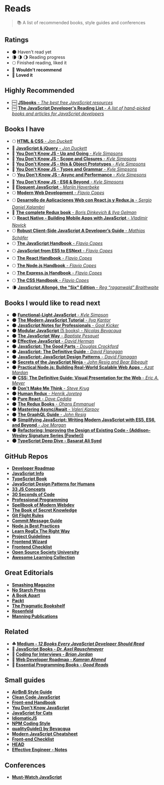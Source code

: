 # Reads

> :books: A list of recommended books, style guides and conferences

## Ratings

- 🌑 Haven't read yet
- 🌘 🌗 🌖 Reading progress
- 🌕 Finished reading, liked it
- 🌝 **Wouldn't recommend**
- 🌟 **Loved it**

## Highly Recommended

- 🆓 [<b>JSbooks</b> - <i>The best free JavaScript resources</i>](http://jsbooks.revolunet.com)
- 🆓 [<b>The JavaScript Developer's Reading List</b> - <i>A list of hand-picked books and articles for JavaScript developers</i>](https://github.com/twhite96/js-dev-reads)

## Books I have

- 🌕 [<b>HTML & CSS</b> - <i>Jon Duckett</i>](https://goo.gl/YGwA6y)
- 🌟 [<b>JavaScript & jQuery</b> - <i>Jon Duckett</i>](https://goo.gl/U2Evse)
- 🌟 [<b>You Don't Know JS - Up and Going</b> - <i>Kyle Simpsons</i>](https://goo.gl/dsVt9t)
- 🌟 [<b>You Don't Know JS - Scope and Closures</b> - <i>Kyle Simpsons</i>](https://goo.gl/92UEXq)
- 🌟 [<b>You Don't Know JS - this & Object Prototypes</b> - <i>Kyle Simpsons</i>](https://goo.gl/Rpv7sr)
- 🌟 [<b>You Don't Know JS - Types and Grammar</b> - <i>Kyle Simpsons</i>](https://goo.gl/scgKgk)
- 🌕 [<b>You Don't Know JS - Async and Performance</b> - <i>Kyle Simpsons</i>](https://goo.gl/RMzTzK)
- 🌟 [<b>You Don't Know JS - ES6 & Beyond</b> - <i>Kyle Simpsons</i>](https://goo.gl/pYjtv9)
- 🌝 [<b>Eloquent JavaScript</b> - <i>Marijn Haverbeke</i>](https://goo.gl/IHFH67)
- 🌕 [<b>Modern Web Development</b> - <i>Flavio Copes</i>](https://gumroad.com/l/FKbd)
- 🌕 [<b>Desarrollo de Aplicaciones Web con React.js y Redux.js</b> - <i>Sergio Daniel Xalambrí</i>](https://goo.gl/qYBCJb)
- 🌟 [<b>The complete Redux book</b> - <i>Boris Dinkevich & Ilya Gelman</i>](https://goo.gl/WmyULy)
- 🌕 [<b>React Native - Building Mobile Apps with JavaScript</b> - <i>Vladimir Novick</i>](https://goo.gl/qyS4YB)
- 🌕 [<b>Robust Client-Side JavaScript A Developer’s Guide</b> - <i>Mathias Schäfer</i>](https://goo.gl/d4zaBY)
- 🌕 [<b>The JavaScript Handbook</b> - <i>Flavio Copes</i>](https://flaviocopes.com/page/ebooks-links)
- 🌕 [<b>JavaScript from ES5 to ESNext</b> - <i>Flavio Copes</i>](https://flaviocopes.com/page/ebooks-links)
- 🌕 [<b>The React Handbook</b> - <i>Flavio Copes</i>](https://flaviocopes.com/page/ebooks-links)
- 🌕 [<b>The Node.js Handbook</b> - <i>Flavio Copes</i>](https://flaviocopes.com/page/ebooks-links)
- 🌕 [<b>The Express.js Handbook</b> - <i>Flavio Copes</i>](https://flaviocopes.com/page/ebooks-links)
- 🌕 [<b>The CSS Handbook</b> - <i>Flavio Copes</i>](https://flaviocopes.com/page/ebooks-links)
- 🌘 [<b>JavaScript Allongé, the "Six" Edition</b> - <i>Reg “raganwald” Braithwaite</i>](https://leanpub.com/javascriptallongesix/read)

## Books I would like to read next

- 🌑 [<b>Functional-Light JavaScript</b> - <i>Kyle Simpson</i>](https://leanpub.com/fljs)
- 🌑 [<b>The Modern JavaScript Tutorial</b> - <i>Ilya Kantor</i>](http://javascript.info)
- 🌑 [<b>JavaScript Notes for Professionals</b> - <i>Goal Kicker</i>](https://goalkicker.com/JavaScriptBook)
- 🌑 [<b>Modular JavaScript</b> (5 books) - <i>Nicolas Bevacqua</i>](https://goo.gl/04ferO)
- 🌑 [<b>The JavaScript Way</b> - <i>Baptiste Pesquet</i>](https://goo.gl/JG3sHg)
- 🌑 [<b>Effective JavaScript</b> - <i>David Herman</i>](http://effectivejs.com)
- 🌑 [<b>JavaScript: The Good Parts</b> - <i>Douglas Crockford</i>](https://goo.gl/hKes2L)
- 🌑 [<b>JavaScript: The Definitive Guide</b> - <i>David Flanagan</i>](https://goo.gl/zsa06r)
- 🌑 [<b>JavaScript: JavaScript Design Patterns</b> - <i>David Flanagan</i>](https://goo.gl/2AsIwc)
- 🌑 [<b>Secrets of the JavaScript Ninja</b> - <i>John Resig and Bear Bibeault</i>](https://goo.gl/z7HKtJ)
- 🌑 [<b>Practical Node.js: Building Real-World Scalable Web Apps</b> - <i>Azat Mardan</i>](https://goo.gl/SyRrC1)
- 🌑 [<b>CSS: The Definitive Guide: Visual Presentation for the Web </b> - <i>Eric A. Meyer</i>](https://goo.gl/DK93Jw)
- 🌑 [<b>Don't Make Me Think</b> - <i>Steve Krug</i>](https://goo.gl/rrIw0v)
- 🌑 [<b>Human Redux</b> - <i>Henrik Joreteg</i>](https://goo.gl/6ah9NM)
- 🌑 [<b>Pure React</b> - <i>Dave Ceddia</i>](https://goo.gl/U1ezSX)
- 🌑 [<b>The Redux Books</b> - <i>Ohans Emmanuel</i>](https://goo.gl/jjt7VM)
- 🌑 [<b>Mastering Async/Await</b> - <i>Valeri Karpov</i>](https://goo.gl/TA91fw)
- 🌑 [<b>The GraphQL Guide</b> - <i>John Resig</i>](https://goo.gl/LCNonm)
- 🌑 [<b>Simplifying JavaScript: Writing Modern JavaScript with ES5, ES6, and Beyond</b> - <i>Joe Morgan</i>](https://goo.gl/6vhfPu)
- 🌑 [<b>Refactoring: Improving the Design of Existing Code - (Addison-Wesley Signature Series (Fowler))</i>](https://goo.gl/qehe3a)
- 🌑 [<b>TypeScript Deep Dive - Basarat Ali Syed</i>](https://bit.ly/1WyKNUo)

## GitHub Repos

- [<b>Developer Roadmap</i>](https://github.com/kamranahmedse/developer-roadmap)
- [<b>JavaScript Info</i>](https://github.com/javascript-tutorial/en.javascript.info)
- [<b>TypeScript Book</i>](https://github.com/basarat/typescript-book)
- [<b>JavaScript Design Patterns for Humans</i>](https://github.com/sohamkamani/javascript-design-patterns-for-humans)
- [<b>33 JS Concepts</i>](https://github.com/leonardomso/33-js-concepts)
- [<b>30 Seconds of Code</i>](https://github.com/30-seconds/30-seconds-of-code)
- [<b>Professional Programming</i>](https://github.com/charlax/professional-programming)
- [<b>Spellbook of Modern Webdev</i>](https://github.com/dexteryy/spellbook-of-modern-webdev)
- [<b>The Book of Secret Knowledge</i>](https://github.com/trimstray/the-book-of-secret-knowledge)
- [<b>Git Flight Rules</i>](https://github.com/k88hudson/git-flight-rules)
- [<b>Commit Message Guide</i>](https://github.com/RomuloOliveira/commit-messages-guide)
- [<b>Node.js Best Practices</i>](https://github.com/goldbergyoni/nodebestpractices)
- [<b>Learn RegEx The Right Way</i>](https://github.com/ziishaned/learn-regex)
- [<b>Project Guidelines</i>](https://github.com/elsewhencode/project-guidelines)
- [<b>Frontend Wizard</i>](https://github.com/kieranmv95/Front-End-Wizard)
- [<b>Frontend Checklist</i>](https://github.com/thedaviddias/Front-End-Checklist)
- [<b>Open Source Society University</i>](https://github.com/ossu/computer-science)
- [<b>Awesome Learning Collection</i>](https://github.com/johnpaulada/awesome-learning-collections)

## Great Editorials

- [<b>Smashing Magazine</b>](https://www.smashingmagazine.com/printed-books)
- [<b>No Starch Press</b>](https://nostarch.com)
- [<b>A Book Apart</b>](https://abookapart.com)
- [<b>Packt</b>](https://www.packtpub.com)
- [<b>The Pragmatic Bookshelf</b>](https://pragprog.com)
- [<b>Rosenfeld</b>](https://rosenfeldmedia.com/books)
- [<b>Manning Publications</b>](https://www.manning.com/)

## Related

- ☘ [<b>Medium</b> - <i>12 Books Every JavaScript Developer Should Read</i>](https://medium.com/javascript-scene/12-books-every-javascript-developer-should-read-9da76157fb3#.3z9dzgjn9)
- 📖 [<b>JavaScript Books</b> - <i>Dr. Axel Rauschmayer</i>](http://exploringjs.com)
- 📖 [<b>Coding for Interviews</b> - <i>Brian Jordan</i>](http://codingforinterviews.com/books)
- 📖 [<b>Web Developer Roadmap</b> - <i>Kamran Ahmed</i>](https://github.com/kamranahmedse/developer-roadmap)
- 📖 [<b>Essential Programming Books</b> - <i>Good Reads</i>](https://www.goodreads.com/list/show/542.Essential_Programming_Books)

## Small guides

- [AirBnB Style Guide](https://github.com/airbnb/javascript)
- [Clean Code JavaScript](https://github.com/ryanmcdermott/clean-code-javascript)
- [Front-end Handbook](https://github.com/FrontendMasters/front-end-handbook-2017)
- [You Don't Know JavaScript](https://github.com/getify/You-Dont-Know-JS)
- [JavaScript for Cats](http://jsforcats.com)
- [IdiomaticJS](https://github.com/rwaldron/idiomatic.js)
- [NPM Coding Style](https://docs.npmjs.com/misc/coding-style)
- [qualityGuide() by Bevacqua](https://github.com/bevacqua/js)
- [Modern JavaScript Cheatsheet](https://github.com/mbeaudru/modern-js-cheatsheet)
- [Front-end Checklist](https://github.com/thedaviddias/Front-End-Checklist)
- [HEAD](https://github.com/joshbuchea/HEAD)
- [Effective Engineer - Notes](https://gist.github.com/rondy/af1dee1d28c02e9a225ae55da2674a6f)

## Conferences

- [Must-Watch JavaScript](https://github.com/AllThingsSmitty/must-watch-javascript)
